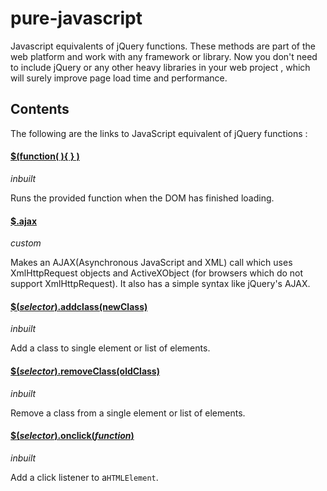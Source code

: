 # pure-javascript
Javascript equivalents of jQuery functions. These methods are part of the web platform and work with any framework or library. Now you don't need to include jQuery or any other heavy libraries in your web project , which will surely improve page load time and performance.

## Contents
The following are the links to JavaScript equivalent of jQuery functions :

 #### [$(function( ){ } )](https://developer.mozilla.org/en-US/docs/Web/Events/DOMContentLoaded)
_inbuilt_

Runs the provided function when the DOM has finished loading.


#### [$.ajax ](../master/Ajax.js)
_custom_

Makes an AJAX(Asynchronous JavaScript and XML) call which uses XmlHttpRequest objects and ActiveXObject (for browsers which do not support XmlHttpRequest). It also has a simple syntax like jQuery's AJAX.
 
#### [$(_selector_).addclass(newClass)](../master/addClass.js)
_inbuilt_

Add a class to single element or list of elements.

#### [$(_selector_).removeClass(oldClass)](../master/removeClass.js)
_inbuilt_

Remove a class from a single element or list of elements.

#### [$(_selector_).onclick(_function_)](../master/onclick.js)
_inbuilt_

Add a click listener to a`HTMLElement`.
